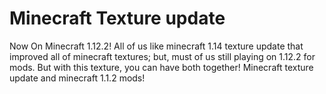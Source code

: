 # Minecraft Texture update
Now On Minecraft 1.12.2!    All of us like minecraft 1.14 texture update that improved all of minecraft textures; but, must of us still playing on 1.12.2 for mods.    But with this texture, you can have both together! Minecraft texture update and minecraft 1.1.2 mods!
 
